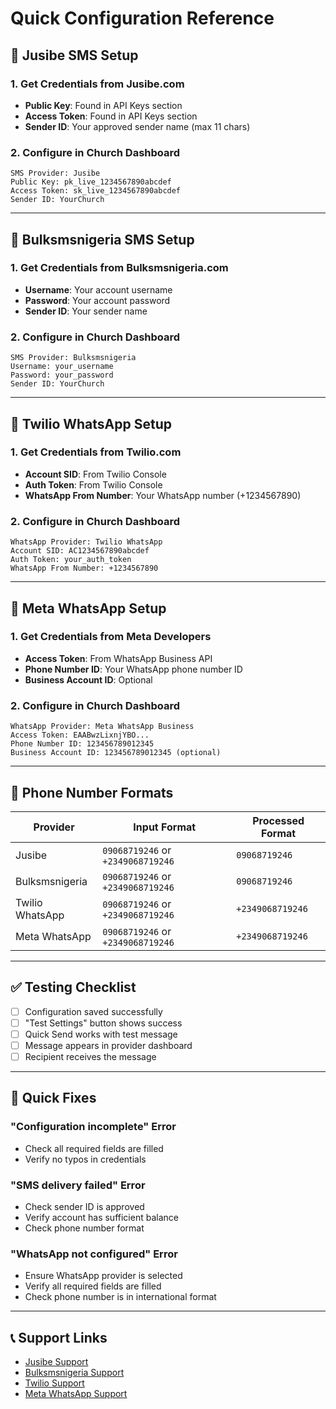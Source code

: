 # Quick Configuration Reference

## 🚀 Jusibe SMS Setup

### 1. Get Credentials from Jusibe.com
- **Public Key**: Found in API Keys section
- **Access Token**: Found in API Keys section  
- **Sender ID**: Your approved sender name (max 11 chars)

### 2. Configure in Church Dashboard
```
SMS Provider: Jusibe
Public Key: pk_live_1234567890abcdef
Access Token: sk_live_1234567890abcdef
Sender ID: YourChurch
```

---

## 🚀 Bulksmsnigeria SMS Setup

### 1. Get Credentials from Bulksmsnigeria.com
- **Username**: Your account username
- **Password**: Your account password
- **Sender ID**: Your sender name

### 2. Configure in Church Dashboard
```
SMS Provider: Bulksmsnigeria
Username: your_username
Password: your_password
Sender ID: YourChurch
```

---

## 🚀 Twilio WhatsApp Setup

### 1. Get Credentials from Twilio.com
- **Account SID**: From Twilio Console
- **Auth Token**: From Twilio Console
- **WhatsApp From Number**: Your WhatsApp number (+1234567890)

### 2. Configure in Church Dashboard
```
WhatsApp Provider: Twilio WhatsApp
Account SID: AC1234567890abcdef
Auth Token: your_auth_token
WhatsApp From Number: +1234567890
```

---

## 🚀 Meta WhatsApp Setup

### 1. Get Credentials from Meta Developers
- **Access Token**: From WhatsApp Business API
- **Phone Number ID**: Your WhatsApp phone number ID
- **Business Account ID**: Optional

### 2. Configure in Church Dashboard
```
WhatsApp Provider: Meta WhatsApp Business
Access Token: EAABwzLixnjYBO...
Phone Number ID: 123456789012345
Business Account ID: 123456789012345 (optional)
```

---

## 📱 Phone Number Formats

| Provider | Input Format | Processed Format |
|----------|-------------|------------------|
| Jusibe | `09068719246` or `+2349068719246` | `09068719246` |
| Bulksmsnigeria | `09068719246` or `+2349068719246` | `09068719246` |
| Twilio WhatsApp | `09068719246` or `+2349068719246` | `+2349068719246` |
| Meta WhatsApp | `09068719246` or `+2349068719246` | `+2349068719246` |

---

## ✅ Testing Checklist

- [ ] Configuration saved successfully
- [ ] "Test Settings" button shows success
- [ ] Quick Send works with test message
- [ ] Message appears in provider dashboard
- [ ] Recipient receives the message

---

## 🔧 Quick Fixes

### "Configuration incomplete" Error
- Check all required fields are filled
- Verify no typos in credentials

### "SMS delivery failed" Error  
- Check sender ID is approved
- Verify account has sufficient balance
- Check phone number format

### "WhatsApp not configured" Error
- Ensure WhatsApp provider is selected
- Verify all required fields are filled
- Check phone number is in international format

---

## 📞 Support Links

- [Jusibe Support](https://jusibe.com/support)
- [Bulksmsnigeria Support](https://www.bulksmsnigeria.com/support)
- [Twilio Support](https://support.twilio.com)
- [Meta WhatsApp Support](https://developers.facebook.com/support)










